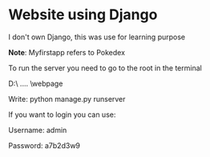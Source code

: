 # Website using Django

I don't own Django, this was use for learning purpose

__Note__: Myfirstapp refers to Pokedex

To run the server you need to go to the root in the terminal

D:\ .... \webpage

Write: python manage.py runserver

If you want to login you can use:

Username: admin

Password: a7b2d3w9
